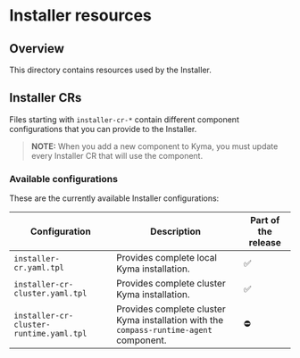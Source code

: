 # Installer resources

## Overview

This directory contains resources used by the Installer.

## Installer CRs

Files starting with `installer-cr-*` contain different component configurations that you can provide to the Installer.

>**NOTE:** When you add a new component to Kyma, you must update every Installer CR that will use the component.

### Available configurations

These are the currently available Installer configurations:

| Configuration | Description | Part of the release |
|----------------|------|------|
| `installer-cr.yaml.tpl` | Provides complete local Kyma installation. | ✅ |
| `installer-cr-cluster.yaml.tpl` | Provides complete cluster Kyma installation. | ✅ |
| `installer-cr-cluster-runtime.yaml.tpl` | Provides complete cluster Kyma installation with the `compass-runtime-agent` component. | ⛔️ |
